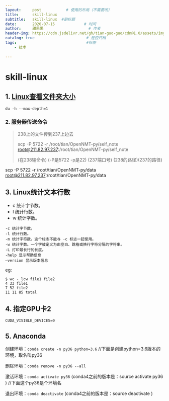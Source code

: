 ```yaml
---
layout:     post           # 使用的布局（不需要改）
title:      skill-linux
subtitle:   skill-linux  #副标题
date:       2020-07-15             # 时间
author:     甜果果                    # 作者
header-img: https://cdn.jsdelivr.net/gh/tian-guo-guo/cdn@1.0/assets/img/post-bg-debug.png    #背景图片
catalog: true                       # 是否归档
tags:                               #标签
    - 技术
 
---
```


# skill-linux

## 1. [Linux查看文件夹大小](https://blog.csdn.net/ouyang_peng/article/details/10414499)

```
du -h --max-depth=1
```



### 2. 服务器传送命令

>238上的文件传到237上边去
>
>scp -P 5722 -r /root/tian/OpenNMT-py/self_note root@211.82.97.237:/root/tian/OpenNMT-py/self_note
>
>(在238输命令) (-P是5722 -p是22) (237端口号) (238的路径)(237的路径)

scp -P 5722 -r /root/tian/OpenNMT-py/data root@211.82.97.237:/root/tian/OpenNMT-py/data

## 3. Linux统计文本行数

  - c 统计字节数。
  - l 统计行数。
  - w 统计字数。

```
-c 统计字节数。
-l 统计行数。
-m 统计字符数。这个标志不能与 -c 标志一起使用。
-w 统计字数。一个字被定义为由空白、跳格或换行字符分隔的字符串。
-L 打印最长行的长度。
-help 显示帮助信息
–version 显示版本信息
```

eg:

```
$ wc - lcw file1 file2
4 33 file1
7 52 file2
11 11 85 total
```

## 4. 指定GPU卡2

```
CUDA_VISIBLE_DEVICES=0 
```



## 5. Anaconda

创建环境：`conda create -n py36 python=3.6`  //下面是创建python=3.6版本的环境，取名叫py36 

删除环境：`conda remove -n py36 --all`

激活环境：`conda activate py36`   (conda4之前的版本是：source activate py36 ) //下面这个py36是个环境名

退出环境：`conda deactivate`  (conda4之前的版本是：source deactivate )
